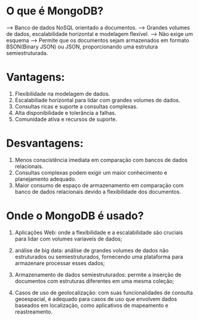 # O que é MongoDB?
--> Banco de dados NoSQL orientado a documentos.
--> Grandes volumes de dados, escalabilidade horizontal e modelagem flexível.
--> Não exige um esquema
--> Permite que os documentos sejam armazenados em formato BSON(Binary JSON) ou JSON, proporcionando uma estrutura semiestruturada.

# Vantagens: 
1. Flexibilidade na modelagem de dados.
2. Escalabiliade horizontal para lidar com grandes volumes de dados.
3. Consultas ricas e suporte a consultas complexas. 
4. Alta disponibilidade e tolerância a falhas.
5. Comunidade ativa e recursos de suporte.

# Desvantagens:
1. Menos conscistência imediata em comparação com bancos de dados relacionais.
2. Consultas complexas podem exigir um maior conhecimento e planejamento adequado.
3. Maior consumo de espaço de armazenamento em comparação com banco de dados relacionais devido a flexibilidade dos documentos.

# Onde o MongoDB é usado?
1. Aplicações Web: 
    onde a flexibilidade e a escalabilidade são cruciais para lidar com volumes variaveis de dados; 

2. análise de big data: 
    análise de grandes volumes de dados não estruturados ou semiestruturados, fornecendo uma plataforma para armazenare processar esses dados;

3. Armazenamento de dados semiestruturados: 
    permite a inserção de documentos com estruturas diferentes em uma mesma coleção;

4. Casos de uso de geolocalização: 
    com suas funcionalidades de consulta geoespacial, é adequado para casos de uso que envolvem dados baseados em localização, como aplicativos de mapeamento e reastreamento. 